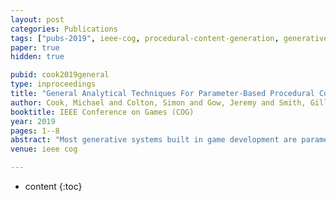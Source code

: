 ```yaml
---
layout: post
categories: Publications
tags: ["pubs-2019", ieee-cog, procedural-content-generation, generative-systems-analysis, co-creativity]
paper: true
hidden: true

pubid: cook2019general
type: inproceedings
title: "General Analytical Techniques For Parameter-Based Procedural Content Generators"
author: Cook, Michael and Colton, Simon and Gow, Jeremy and Smith, Gillian
booktitle: IEEE Conference on Games (COG)
year: 2019
pages: 1--8
abstract: "Most generative systems built in game development are parameter-driven, but the relationship between parameters and the output of the system is often unclear. This makes them frustrating to use for both experts and novices, and as a result generators are often filtered post-hoc, or tweaked through time-consuming trial and error. In this paper we introduce two analytical techniques: smoothness and codependence. We show how these features help analyse the impact of a parameter change on a generative system and suggest ways this could feed back into more intelligent tools that make working with procedural generators more precise and pleasant."
venue: ieee cog

---
```


* content
{:toc}

